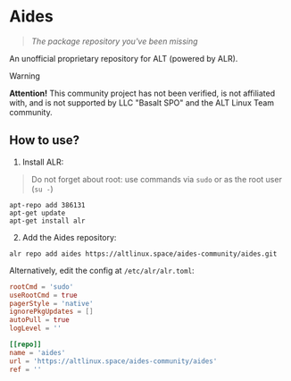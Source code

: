 # Aides

> _The package repository you've been missing_

An unofficial proprietary repository for ALT (powered by ALR).

> [!WARNING]
>
> **Attention!** This community project has not been verified, is not affiliated with, and is not supported by LLC "Basalt SPO" and the ALT Linux Team community.

## How to use?

1. Install ALR:

> Do not forget about root: use commands via `sudo` or as the root user (`su -`)

```shell
apt-repo add 386131
apt-get update
apt-get install alr
```

2. Add the Aides repository:

```shell
alr repo add aides https://altlinux.space/aides-community/aides.git
```

Alternatively, edit the config at `/etc/alr/alr.toml`:

```toml
rootCmd = 'sudo'
useRootCmd = true
pagerStyle = 'native'
ignorePkgUpdates = []
autoPull = true
logLevel = ''

[[repo]]
name = 'aides'
url = 'https://altlinux.space/aides-community/aides'
ref = ''
```
